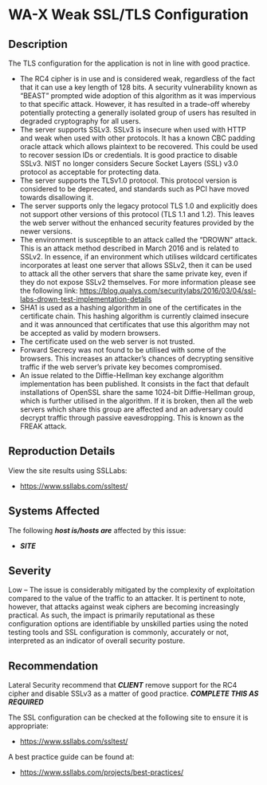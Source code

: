 WA-X Weak SSL/TLS Configuration
===============================

Description
-----------
The TLS configuration for the application is not in line with good practice.
  * The RC4 cipher is in use and is considered weak, regardless of the fact that it can use a key length of 128 bits. A security vulnerability known as “BEAST” prompted wide adoption of this algorithm as it was impervious to that specific attack. However, it has resulted in a trade-off whereby potentially protecting a generally isolated group of users has resulted in degraded cryptography for all users.
  * The server supports SSLv3. SSLv3 is insecure when used with HTTP and weak when used with other protocols. It has a known CBC padding oracle attack which allows plaintext to be recovered. This could be used to recover session IDs or credentials. It is good practice to disable SSLv3. NIST no longer considers Secure Socket Layers (SSL) v3.0 protocol as acceptable for protecting data.
  * The server supports the TLSv1.0 protocol. This protocol version is considered to be deprecated, and standards such as PCI have moved towards disallowing it.
  * The server supports only the legacy protocol TLS 1.0 and explicitly does not support other versions of this protocol (TLS 1.1 and 1.2). This leaves the web server without the enhanced security features provided by the newer versions.
  * The environment is susceptible to an attack called the “DROWN” attack. This is an attack method described in March 2016 and is related to SSLv2. In essence, if an environment which utilises wildcard certificates incorporates at least one server that allows SSLv2, then it can be used to attack all the other servers that share the same private key, even if they do not expose SSLv2 themselves. For more information please see the following link: https://blog.qualys.com/securitylabs/2016/03/04/ssl-labs-drown-test-implementation-details
  * SHA1 is used as a hashing algorithm in one of the certificates in the certificate chain. This hashing algorithm is currently claimed insecure and it was announced that certificates that use this algorithm may not be accepted as valid by modern browsers.
  * The certificate used on the web server is not trusted.
  * Forward Secrecy was not found to be utilised with some of the browsers. This increases an attacker’s chances of decrypting sensitive traffic if the web server’s private key becomes compromised.
  * An issue related to the Diffie-Hellman key exchange algorithm implementation has been published. It consists in the fact that default installations of OpenSSL share the same 1024-bit Diffie-Hellman group, which is further utilised in the algorithm. If it is broken, then all the web servers which share this group are affected and an adversary could decrypt traffic through passive eavesdropping. This is known as the FREAK attack.

Reproduction Details
--------------------
View the site results using SSLLabs:
  * https://www.ssllabs.com/ssltest/

Systems Affected
----------------
The following ***host is/hosts are*** affected by this issue:
  * ***SITE***

Severity
--------
Low – The issue is considerably mitigated by the complexity of exploitation compared to the value of the traffic to an attacker. It is pertinent to note, however, that attacks against weak ciphers are becoming increasingly practical. As such, the impact is primarily reputational as these configuration options are identifiable by unskilled parties using the noted testing tools and SSL configuration is commonly, accurately or not, interpreted as an indicator of overall security posture.

Recommendation
--------------
Lateral Security recommend that ***CLIENT*** remove support for the RC4 cipher and disable SSLv3 as a matter of good practice. ***COMPLETE THIS AS REQUIRED***

The SSL configuration can be checked at the following site to ensure it is appropriate:
  * https://www.ssllabs.com/ssltest/

A best practice guide can be found at:
  * https://www.ssllabs.com/projects/best-practices/
